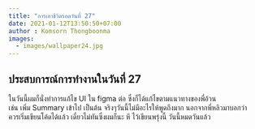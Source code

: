 ```yaml
---
title: "การเอาชีวิตรอดวันที่ 27"
date: 2021-01-12T13:50:50+07:00
author : Komsorn Thongboonma
images: 
  - images/wallpaper24.jpg
---
```


## ประสบการณ์การทำงานในวันที่ 27

ในวันนี้ผมก็นั่งทำการแก้ไข UI ใน figma ต่อ ซึ่งก็ได้แก้ไขตามแนวทางของพี่อ้วน  
เช่น เพิ่ม Summary เข้าไป เป็นต้น จริงๆวันนี้ไม่มีอะไรให้พูดถึงมาก นอกจากพี่หลิวมาบอกว่า  
ควรเริ่มเขียนโค้ดได้แล้ว เดี๋ยวไม่ทันซึ่งผมก็นะ หึ ไว้เขียนพรุ่งนี้ วันนี้หมดวันแล้ว